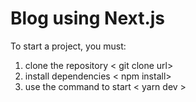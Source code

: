 # Blog using Next.js

To start a project, you must:

1. clone the repository < git clone url>
2. install dependencies < npm install>
3. use the command to start < yarn dev >
